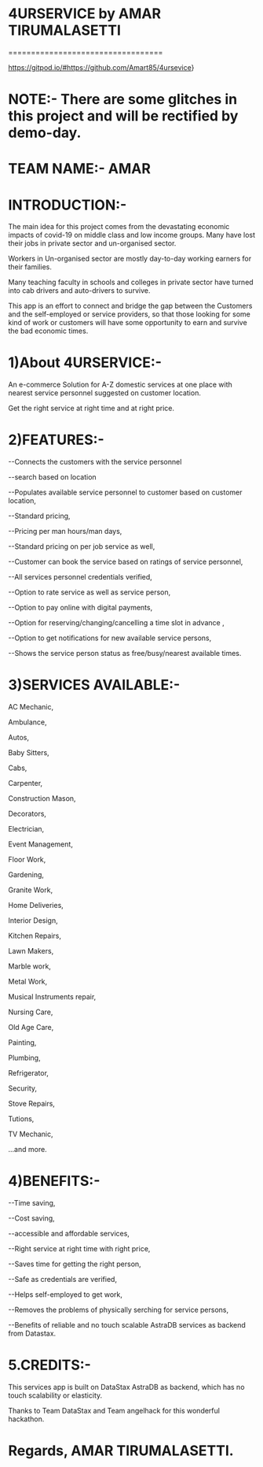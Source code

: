 # 4URSERVICE by AMAR TIRUMALASETTI
==================================

<https://gitpod.io/#https://github.com/Amart85/4ursevice>}

NOTE:- There are some glitches in this project and will be rectified by demo-day.
==================================================================================

TEAM NAME:- AMAR
=================

INTRODUCTION:-
=============
The main idea for this project comes from the devastating economic impacts of covid-19 on middle class and low income groups.
Many have lost their jobs in private sector and un-organised sector.

Workers in Un-organised sector are mostly day-to-day working earners for their families.

Many teaching faculty in schools and colleges in private sector have turned into cab drivers and auto-drivers to survive.

This app is an effort to connect and bridge the gap between the Customers and the self-employed or service providers, so that those looking for some kind of work or customers will have some opportunity to earn and survive the bad economic times.


1)About 4URSERVICE:-
==================

An e-commerce Solution for A-Z domestic services at one place with nearest service personnel suggested on customer location. 

Get the right service at right time and at right price. 



2)FEATURES:-
==============

--Connects the customers with the service personnel

--search based on location

--Populates available service personnel to customer based on customer location,

--Standard pricing,

--Pricing per man hours/man days,

--Standard pricing on per job service as well,

--Customer can book the service based on ratings of service personnel,

--All services personnel credentials verified,

--Option to rate service as well as service person,

--Option to pay online with digital payments,

--Option for reserving/changing/cancelling a time slot in advance ,

--Option to get notifications for new available service persons,

--Shows the service person status as free/busy/nearest available times.



3)SERVICES AVAILABLE:-
====================

AC Mechanic,

Ambulance,

Autos,

Baby Sitters,

Cabs,

Carpenter,

Construction Mason,

Decorators,

Electrician,

Event Management,

Floor Work,

Gardening,

Granite Work,

Home Deliveries,

Interior Design,

Kitchen Repairs,

Lawn Makers,

Marble work,

Metal Work,

Musical Instruments repair,

Nursing Care,

Old Age Care,

Painting,

Plumbing,

Refrigerator,

Security,

Stove Repairs,

Tutions,

TV Mechanic,

...and more.




4)BENEFITS:-
===========

--Time saving,

--Cost saving,

--accessible and affordable services,

--Right service at right time with right price,

--Saves time for getting the right person,

--Safe as credentials are verified,

--Helps self-employed to get work,

--Removes the problems of physically serching for service persons,

--Benefits of reliable and no touch scalable AstraDB services as backend from Datastax.

5.CREDITS:-
=========
This services app is built on DataStax AstraDB as backend, which has no touch scalability or elasticity.

Thanks to Team DataStax and Team angelhack for this wonderful hackathon.



Regards,
AMAR TIRUMALASETTI.
===================

